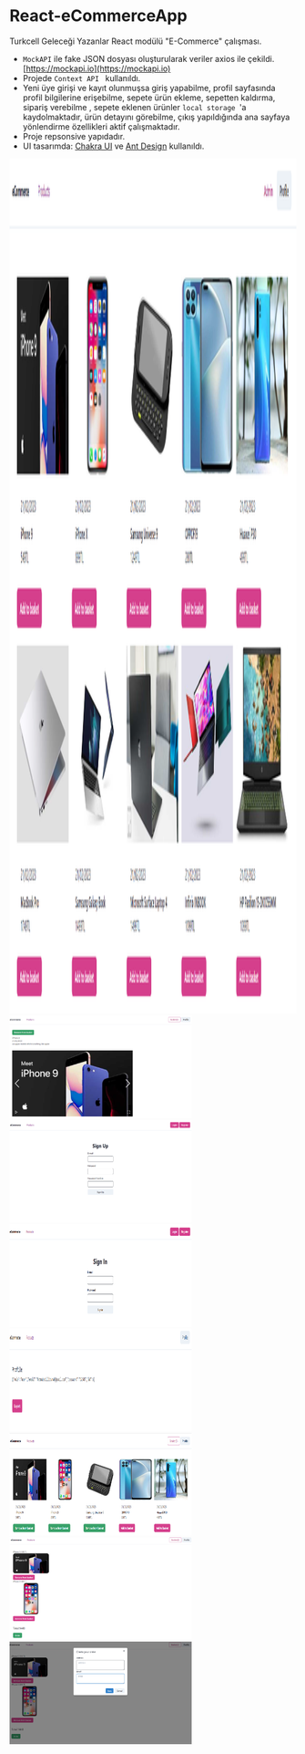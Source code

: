 # React-eCommerceApp
Turkcell Geleceği Yazanlar React modülü "E-Commerce" çalışması.



* ```MockAPI``` ile fake JSON dosyası oluşturularak veriler axios ile çekildi. [https://mockapi.io](https://mockapi.io)
* Projede ```Context API ``` kullanıldı.
* Yeni üye girişi ve kayıt olunmuşsa giriş yapabilme, profil sayfasında profil bilgilerine erişebilme, sepete ürün ekleme, sepetten kaldırma, sipariş verebilme , sepete eklenen ürünler ```local storage ```'a kaydolmaktadır, ürün detayını görebilme,  çıkış yapıldığında ana sayfaya yönlendirme özellikleri aktif çalışmaktadır. 
* Proje repsonsive yapıdadır. 
* UI tasarımda: [Chakra UI](https://chakra-ui.com/) ve [Ant Design](https://ant.design/) kullanıldı.



<img src="public/assets/Anasayfa_.PNG" alt="alt text" width="1500" height="1500">
<img src="public/assets/urundetayi.PNG" alt="alt text" width="320" height="180">
<img src="public/assets/KayıtEkranı.PNG" alt="alt text" width="320" height="180">
<img src="public/assets/loginEkrani.PNG" alt="alt text" width="320" height="180">
<img src="public/assets/profile.PNG" alt="alt text" width="320" height="180">
<img src="public/assets/sepet.PNG" alt="alt text" width="320" height="180">
<img src="public/assets/siparis.PNG" alt="alt text" width="320" height="180">
<img src="public/assets/siparis2.PNG" alt="alt text" width="320" height="180">